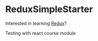 # ReduxSimpleStarter

Interested in learning [Redux](https://www.udemy.com/react-redux/)?

Testing with react course module
